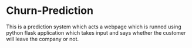 # Churn-Prediction
This is a prediction system which acts a webpage which is runned using python flask application which takes input and says whether the customer will leave the company or not.
